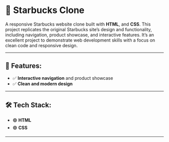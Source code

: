 # 🌟 Starbucks Clone

A responsive Starbucks website clone built with **HTML**, and **CSS**. This project replicates the original Starbucks site’s design and functionality, including navigation, product showcase, and interactive features. It’s an excellent project to demonstrate web development skills with a focus on clean code and responsive design.

---

## 🚀 Features:
- ✅ **Interactive navigation** and product showcase  
- ✅ **Clean and modern design**

---

## 🛠️ Tech Stack:
- 🟢 **HTML**
- 🟣 **CSS**

---

